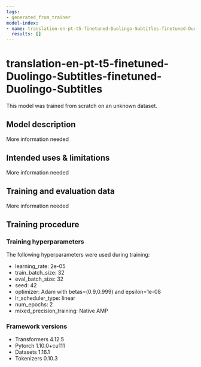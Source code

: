 ```yaml
---
tags:
- generated_from_trainer
model-index:
- name: translation-en-pt-t5-finetuned-Duolingo-Subtitles-finetuned-Duolingo-Subtitles
  results: []
---
```


<!-- This model card has been generated automatically according to the information the Trainer had access to. You
should probably proofread and complete it, then remove this comment. -->

# translation-en-pt-t5-finetuned-Duolingo-Subtitles-finetuned-Duolingo-Subtitles

This model was trained from scratch on an unknown dataset.

## Model description

More information needed

## Intended uses & limitations

More information needed

## Training and evaluation data

More information needed

## Training procedure

### Training hyperparameters

The following hyperparameters were used during training:
- learning_rate: 2e-05
- train_batch_size: 32
- eval_batch_size: 32
- seed: 42
- optimizer: Adam with betas=(0.9,0.999) and epsilon=1e-08
- lr_scheduler_type: linear
- num_epochs: 2
- mixed_precision_training: Native AMP

### Framework versions

- Transformers 4.12.5
- Pytorch 1.10.0+cu111
- Datasets 1.16.1
- Tokenizers 0.10.3
